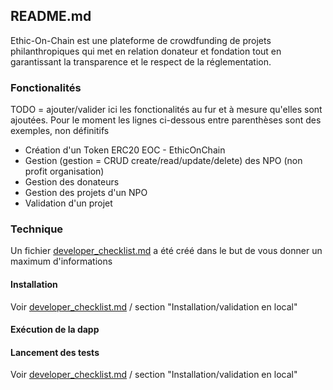## README.md
Ethic-On-Chain est une plateforme de crowdfunding de projets philanthropiques qui met en relation donateur et fondation tout en garantissant la transparence et le respect de la réglementation.

### Fonctionalités
TODO = ajouter/valider ici les fonctionalités au fur et à mesure qu'elles sont ajoutées. Pour le moment les lignes ci-dessous entre parenthèses sont des exemples, non définitifs
* Création d'un Token ERC20 EOC - EthicOnChain
* Gestion (gestion = CRUD create/read/update/delete) des NPO (non profit organisation)
* Gestion des donateurs
* Gestion des projets d'un NPO
* Validation d'un projet

### Technique
Un fichier [developer_checklist.md](developer_checklist.md) a été créé dans le but de vous donner un maximum d'informations

#### Installation
Voir [developer_checklist.md](developer_checklist.md) / section "Installation/validation en local"

#### Exécution de la dapp

#### Lancement des tests
Voir [developer_checklist.md](developer_checklist.md) / section "Installation/validation en local"